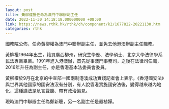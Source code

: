 ```yaml
---
layout: post
title: 黃柳權獲任命為澳門中聯辦副主任
date: 2022-11-30 14:18:18.000000000 +08:00
link: https://news.rthk.hk/rthk/ch/component/k2/1677822-20221130.htm
categories: rthk
---
```


國務院公佈，任命黃柳權為澳門中聯辦副主任，並免去他港澳辦副主任職務。

黃柳權1964年出生，籍貫廣西柳州，研究生學歷、法學碩士、北京大學法律學系民法專業畢業。1991年進入港澳辦，首先從事澳門事務司，之後在法律司任職，2016年升任為副主任，亦是香港基本法委員會委員。

黃柳權於9月在北京的中宣部一國兩制港澳成功實踐記者會上表示，《香港國安法》與世界其他國家的國安法沒有分別，有人說香港實施國安法後，變得越來越內地化，這種講法是危言聳聽、帶有政治偏見。

現時澳門中聯辦主任為鄭新聰，另一名副主任是嚴植嬋。
